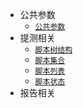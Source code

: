 * 公共参数
    * [`公共参数`](/zh/common.md)
* 提测相关
    * [`脚本树结构`](/zh/tree.md)
    * [`脚本集合`](/zh/getScriptCollection.md)
    * [`脚本列表`](/zh/getScriptList.md)
    * [`脚本状态`](/zh/getScriptStatus.md)
* 报告相关

